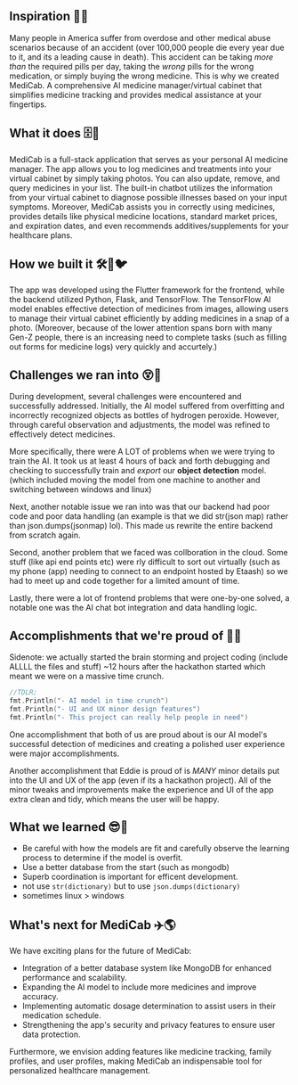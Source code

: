 ## Inspiration 🤔💭
Many people in America suffer from overdose and other medical abuse scenarios because of an accident (over 100,000 people die every year due to it, and its a leading cause in death). This accident can be taking *more than* the required pills per day, taking the *wrong* pills for the wrong medication, or simply buying the wrong medicine. This is why we created MediCab. A comprehensive AI medicine manager/virtual cabinet that simplifies medicine tracking and provides medical assistance at your fingertips. 

## What it does 🗄️💊
MediCab is a full-stack application that serves as your personal AI medicine manager. The app allows you to log medicines and treatments into your virtual cabinet by simply taking photos. You can also update, remove, and query medicines in your list. The built-in chatbot utilizes the information from your virtual cabinet to diagnose possible illnesses based on your input symptoms. Moreover, MediCab assists you in correctly using medicines, provides details like physical medicine locations, standard market prices, and expiration dates, and even recommends additives/supplements for your healthcare plans.

## How we built it 🛠️🐍🐦
The app was developed using the Flutter framework for the frontend, while the backend utilized Python, Flask, and TensorFlow. The TensorFlow AI model enables effective detection of medicines from images, allowing users to manage their virtual cabinet efficiently by adding medicines in a snap of a photo. (Moreover, because of the lower attention spans born with many Gen-Z people, there is an increasing need to complete tasks (such as filling out forms for medicine logs) very quickly and accurtely.)

## Challenges we ran into 😵🧱
During development, several challenges were encountered and successfully addressed. Initially, the AI model suffered from overfitting and incorrectly recognized objects as bottles of hydrogen peroxide. However, through careful observation and adjustments, the model was refined to effectively detect medicines. 

More specifically, there were A LOT of problems when we were trying to train the AI. It took us at least 4 hours of back and forth debugging and checking to successfully train and *export* our **object detection** model. (which included moving the model from one machine to another and switching between windows and linux)

Next, another notable issue we ran into was that our backend had poor code and poor data handling (an example is that we did str(json map) rather than json.dumps(jsonmap) lol). This made us rewrite the entire backend from scratch again.

Second, another problem that we faced was collboration in the cloud. Some stuff (like api end points etc) were rly difficult to sort out virtually (such as my phone (app) needing to connect to an endpoint hosted by Etaash) so we had to meet up and code together for a limited amount of time.

Lastly, there were a lot of frontend problems that were one-by-one solved, a notable one was the AI chat bot integration and data handling logic.

## Accomplishments that we're proud of 💪😊
Sidenote: we actually started the brain storming and project coding (include ALLLL the files and stuff) ~12 hours after the hackathon started which meant we were on a massive time crunch.

```go
//TDLR;
fmt.Println("- AI model in time crunch")
fmt.Println("- UI and UX minor design features")
fmt.Println("- This project can really help people in need")

```

One accomplishment that both of us are proud about is our AI model's successful detection of medicines and creating a polished user experience were major accomplishments.

Another accomplishment that Eddie is proud of is *MANY* minor details put into the UI and UX of the app (even if its a hackathon project). All of the minor tweaks and improvements make the experience and UI of the app extra clean and tidy, which means the user will be happy.

## What we learned 😎📝
- Be careful with how the models are fit and carefully observe the learning process to determine if the model is overfit.  
- Use a better database from the start (such as mongodb)  
- Superb coordination is important for efficent development. 
- not use `str(dictionary)` but to use `json.dumps(dictionary)`
- sometimes linux > windows

## What's next for MediCab ✈️🌎
We have exciting plans for the future of MediCab:

- Integration of a better database system like MongoDB for enhanced performance and scalability.
- Expanding the AI model to include more medicines and improve accuracy.
- Implementing automatic dosage determination to assist users in their medication schedule.
- Strengthening the app's security and privacy features to ensure user data protection.

Furthermore, we envision adding features like medicine tracking, family profiles, and user profiles, making MediCab an indispensable tool for personalized healthcare management.
